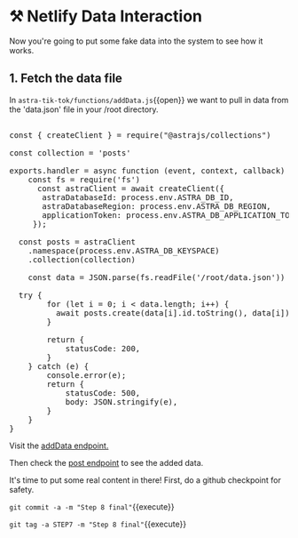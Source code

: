 # ⚒️ Netlify Data Interaction

Now you're going to put some fake data into the system to see how it works.

## 1. Fetch the data file

In `astra-tik-tok/functions/addData.js`{{open}} we want to pull in data from the 'data.json' file in your /root directory.

<pre class="file" data-filename="astra-tik-toc/functions/addData.js" data-target="replace">

const { createClient } = require("@astrajs/collections")

const collection = 'posts'

exports.handler = async function (event, context, callback) {
    const fs = require('fs')
      const astraClient = await createClient({
       astraDatabaseId: process.env.ASTRA_DB_ID,
       astraDatabaseRegion: process.env.ASTRA_DB_REGION,
       applicationToken: process.env.ASTRA_DB_APPLICATION_TOKEN,
     });

  const posts = astraClient
    .namespace(process.env.ASTRA_DB_KEYSPACE)
    .collection(collection)

    const data = JSON.parse(fs.readFile('/root/data.json'))

  try {
        for (let i = 0; i < data.length; i++) {
          await posts.create(data[i].id.toString(), data[i])
        }

        return {
            statusCode: 200,
        }
    } catch (e) {
        console.error(e);
        return {
            statusCode: 500,
            body: JSON.stringify(e),
        }
    }
}   
</pre> 

Visit the <a href="https://[[HOST_SUBDOMAIN]]-8888-[[KATACODA_HOST]].environments.katacoda.com/.netlify/functions/addData">addData endpoint.</a>

Then check the <a href="https://[[HOST_SUBDOMAIN]]-8888-[[KATACODA_HOST]].environments.katacoda.com/.netlify/functions/post">post endpoint</a> to see the added data.


It's time to put some real content in there!  First, do a github checkpoint for safety.

`git commit -a -m "Step 8 final"`{{execute}}

`git tag -a STEP7 -m "Step 8 final"`{{execute}}

